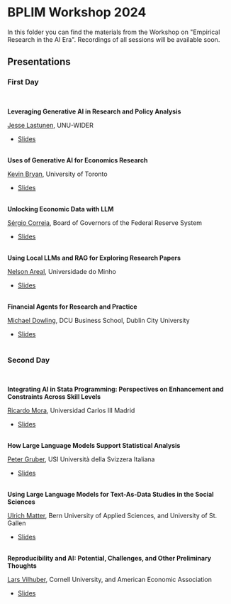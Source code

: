 # BPLIM Workshop 2024

In this folder you can find the materials from the Workshop on "Empirical Research in the AI Era". Recordings of all sessions will be available soon.


## Presentations


### First Day

<br/>

**Leveraging Generative AI in Research and Policy Analysis**

[Jesse Lastunen](https://sites.google.com/view/lastunen/), UNU-WIDER

- [Slides](https://github.com/BPLIM/Workshops/blob/master/BPLIM2024/Day1_01_Jesse_Lastunen.pdf) <br/><br/>

**Uses of Generative AI for Economics Research**

[Kevin Bryan](http://www.kevinbryanecon.com/),  University of Toronto

- [Slides](https://github.com/BPLIM/Workshops/blob/master/BPLIM2024/Day1_02_Kevin_Bryan.pdf) <br/><br/>

**Unlocking Economic Data with LLM**

[Sérgio Correia](https://scorreia.com/), Board of Governors of the Federal Reserve System

- [Slides](https://github.com/BPLIM/Workshops/blob/master/BPLIM2024/Day1_03_Sergio_Correia.pdf) <br/><br/>

**Using Local LLMs and RAG for Exploring Research Papers**

[Nelson Areal](https://nelsonareal.net/), Universidade do Minho

- [Slides](https://github.com/BPLIM/Workshops/blob/master/BPLIM2024/) <br/><br/>

**Financial Agents for Research and Practice**

[Michael Dowling](https://business.dcu.ie/staff/professor-michael-dowling/), DCU Business School, Dublin City University

- [Slides](https://github.com/BPLIM/Workshops/blob/master/BPLIM2024/) <br/><br/>



### Second Day

<br/>

**Integrating AI in Stata Programming: Perspectives on Enhancement and Constraints Across Skill Levels**

[Ricardo Mora](https://economics.uc3m.es/personal/ricardo-mora/), Universidad Carlos III Madrid

- [Slides](https://github.com/BPLIM/Workshops/blob/master/BPLIM2024/Day2_01_Ricardo_Mora.pdf) <br/><br/> 


**How Large Language Models Support Statistical Analysis**

[Peter Gruber](https://search.usi.ch/people/4829015abeb9d8ad2e65ca4a746b56c7/gruber-peter), USI Università della Svizzera Italiana

- [Slides](https://github.com/BPLIM/Workshops/blob/master/BPLIM2024/Day2_02_Peter_Gruber.pdf) <br/><br/> 


**Using Large Language Models for Text-As-Data Studies in the Social Sciences**

[Ulrich Matter](https://umatter.github.io/), Bern University of Applied Sciences, and University of St. Gallen

- [Slides](https://github.com/BPLIM/Workshops/blob/master/BPLIM2024/) <br/><br/>

**Reproducibility and AI: Potential, Challenges, and Other Preliminary Thoughts**

[Lars Vilhuber](https://www.vilhuber.com/lars/), Cornell University, and American Economic Association

- [Slides](https://github.com/BPLIM/Workshops/blob/master/BPLIM2024/) <br/><br/>














